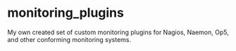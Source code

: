 # monitoring_plugins
My own created set of custom monitoring plugins for Nagios, Naemon, Op5, and other conforming monitoring systems.
